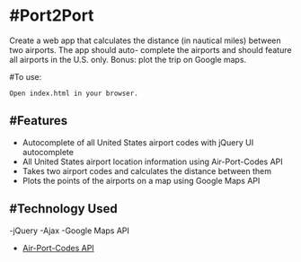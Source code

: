 #Port2Port
========

Create a web app that calculates the distance (in nautical miles) between two airports. The app should auto-
complete the airports and should feature all airports in the U.S. only. Bonus: plot the trip on Google maps.


#To use:

    Open index.html in your browser.

#Features
--------

- Autocomplete of all United States airport codes with jQuery UI autocomplete
- All United States airport location information using Air-Port-Codes API
- Takes two airport codes and calculates the distance between them
- Plots the points of the airports on a map using Google Maps API

#Technology Used
------------
-jQuery
-Ajax
-Google Maps API
- [Air-Port-Codes API](https://www.air-port-codes.com/)

